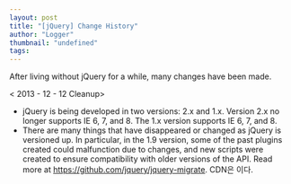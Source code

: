 ```yaml
---
layout: post
title: "[jQuery] Change History"
author: "Logger"
thumbnail: "undefined"
tags: 
---
```



After living without jQuery for a while, many changes have been made.

< 2013 - 12 - 12 Cleanup>

- jQuery is being developed in two versions: 2.x and 1.x. Version 2.x no longer supports IE 6, 7, and 8. The 1.x version supports IE 6, 7, and 8.
- There are many things that have disappeared or changed as jQuery is versioned up. In particular, in the 1.9 version, some of the past plugins created could malfunction due to changes, and new scripts were created to ensure compatibility with older versions of the API. Read more at https://github.com/jquery/jquery-migrate. CDN은 <script src="http://code.jquery.com/jquery-migrate-1.2.1.js"></script>이다.